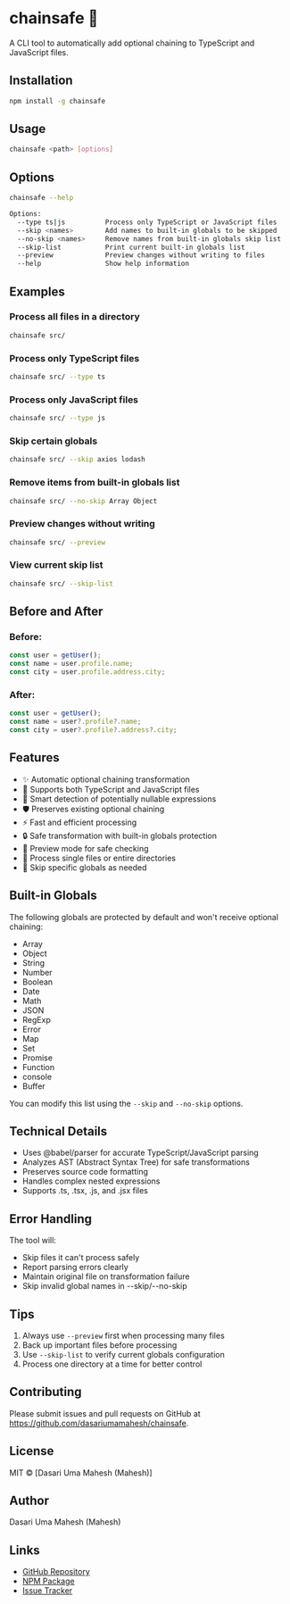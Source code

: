 # chainsafe 🔗

A CLI tool to automatically add optional chaining to TypeScript and JavaScript files. 

## Installation

```bash
npm install -g chainsafe
```

## Usage

```bash
chainsafe <path> [options]
```

## Options

```bash
chainsafe --help

Options:
  --type ts|js          Process only TypeScript or JavaScript files
  --skip <names>        Add names to built-in globals to be skipped
  --no-skip <names>     Remove names from built-in globals skip list
  --skip-list           Print current built-in globals list
  --preview             Preview changes without writing to files
  --help                Show help information 
```

## Examples

### Process all files in a directory
```bash
chainsafe src/
```

### Process only TypeScript files
```bash
chainsafe src/ --type ts
```

### Process only JavaScript files
```bash
chainsafe src/ --type js
```

### Skip certain globals
```bash
chainsafe src/ --skip axios lodash
```

### Remove items from built-in globals list
```bash
chainsafe src/ --no-skip Array Object
```

### Preview changes without writing
```bash
chainsafe src/ --preview
```

### View current skip list
```bash
chainsafe src/ --skip-list
```

## Before and After

### Before:
```javascript
const user = getUser();
const name = user.profile.name;
const city = user.profile.address.city;
```

### After:
```javascript
const user = getUser();
const name = user?.profile?.name;
const city = user?.profile?.address?.city;
```

## Features

- ✨ Automatic optional chaining transformation
- 🔄 Supports both TypeScript and JavaScript files
- 🎯 Smart detection of potentially nullable expressions
- 🛡️ Preserves existing optional chaining
- ⚡ Fast and efficient processing
- 🔒 Safe transformation with built-in globals protection
- 📝 Preview mode for safe checking
- 📁 Process single files or entire directories
- 🚫 Skip specific globals as needed

## Built-in Globals

The following globals are protected by default and won't receive optional chaining:
- Array
- Object
- String
- Number
- Boolean
- Date
- Math
- JSON
- RegExp
- Error
- Map
- Set
- Promise
- Function
- console
- Buffer

You can modify this list using the `--skip` and `--no-skip` options.

## Technical Details

- Uses @babel/parser for accurate TypeScript/JavaScript parsing
- Analyzes AST (Abstract Syntax Tree) for safe transformations
- Preserves source code formatting
- Handles complex nested expressions
- Supports .ts, .tsx, .js, and .jsx files

## Error Handling

The tool will:
- Skip files it can't process safely
- Report parsing errors clearly
- Maintain original file on transformation failure
- Skip invalid global names in --skip/--no-skip

## Tips

1. Always use `--preview` first when processing many files
2. Back up important files before processing
3. Use `--skip-list` to verify current globals configuration
4. Process one directory at a time for better control

## Contributing

Please submit issues and pull requests on GitHub at https://github.com/dasariumamahesh/chainsafe.

## License

MIT © [Dasari Uma Mahesh (Mahesh)]

## Author

Dasari Uma Mahesh (Mahesh)

## Links

- [GitHub Repository](https://github.com/dasariumamahesh/chainsafe)
- [NPM Package](https://www.npmjs.com/package/chainsafe)
- [Issue Tracker](https://github.com/dasariumamahesh/chainsafe/issues)
